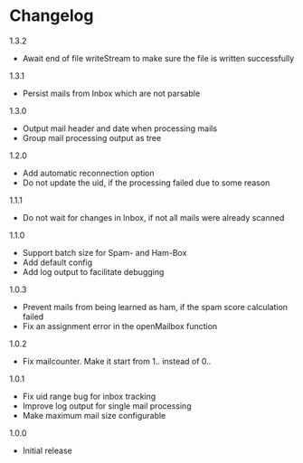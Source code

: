 # Changelog

1.3.2

- Await end of file writeStream to make sure the file is written successfully

1.3.1

- Persist mails from Inbox which are not parsable

1.3.0

- Output mail header and date when processing mails
- Group mail processing output as tree

1.2.0

- Add automatic reconnection option
- Do not update the uid, if the processing failed due to some reason

1.1.1

- Do not wait for changes in Inbox, if not all mails were already scanned

1.1.0

- Support batch size for Spam- and Ham-Box
- Add default config
- Add log output to facilitate debugging

1.0.3

- Prevent mails from being learned as ham, if the spam score calculation failed
- Fix an assignment error in the openMailbox function

1.0.2

- Fix mailcounter. Make it start from 1.. instead of 0..

1.0.1

- Fix uid range bug for inbox tracking
- Improve log output for single mail processing
- Make maximum mail size configurable

1.0.0

- Initial release